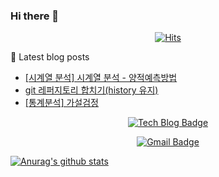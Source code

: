 ### Hi there 👋

 <div align=center>
	
  [![Hits](https://hits.seeyoufarm.com/api/count/incr/badge.svg?url=https%3A%2F%2Fgithub.com%2Fzzsza)](https://hits.seeyoufarm.com) 
	
 </div>
  
  
🌱 Latest blog posts

* [[시계열 분석] 시계열 분석 - 양적예측방법](https://ssung-22.tistory.com/28)
* [git 레퍼지토리 합치기(history 유지)](https://ssung-22.tistory.com/27)
* [[통계분석] 가설검정](https://ssung-22.tistory.com/27https://ssung-22.tistory.com/27)


 <div align=center>

[![Tech Blog Badge](http://img.shields.io/badge/-Tech%20blog-black?style=flat-square&logo=github&link=https://ssung-22.tistory.com/)](https://ssung-22.tistory.com/)
	
  [![Gmail Badge](https://img.shields.io/badge/Gmail-d14836?style=flat-square&logo=Gmail&logoColor=white&link=mailto:a01056199295@gmail.com)](mailto:a01056199295@gmail.com)
  
  </div>
  
   [![Anurag's github stats](https://github-readme-stats.vercel.app/api?username=parkseonga)](https://github.com/anuraghazra/github-readme-stats)
	

